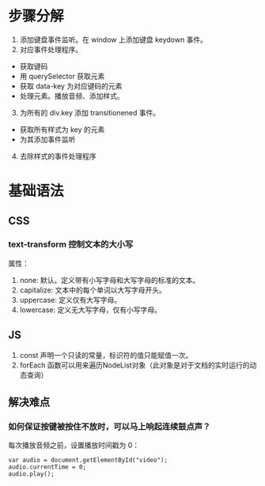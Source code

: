 # 步骤分解
1. 添加键盘事件监听。在 window 上添加键盘 keydown 事件。
2. 对应事件处理程序。
  - 获取键码
  - 用 querySelector 获取元素
  - 获取 data-key 为对应键码的元素
  - 处理元素。播放音频、添加样式。
3. 为所有的 div.key 添加 transitionened 事件。
  - 获取所有样式为 key 的元素
  - 为其添加事件监听
4. 去除样式的事件处理程序
# 基础语法
## CSS
### text-transform 控制文本的大小写
属性：
1. none: 默认。定义带有小写字母和大写字母的标准的文本。
2. capitalize: 文本中的每个单词以大写字母开头。
3. uppercase: 定义仅有大写字母。
4. lowercase: 定义无大写字母，仅有小写字母。

## JS
1. const 声明一个只读的常量，标识符的值只能赋值一次。
2. forEach 函数可以用来遍历NodeList对象（此对象是对于文档的实时运行的动态查询）

## 解决难点
### 如何保证按键被按住不放时，可以马上响起连续鼓点声？
每次播放音频之前，设置播放时间戳为 0：
```
var audio = document.getElementById("video"); 
audio.currentTime = 0;
audio.play();
```

